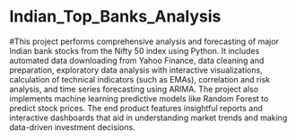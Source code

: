 # Indian_Top_Banks_Analysis
#This project performs comprehensive analysis and forecasting of major Indian bank stocks from the Nifty 50 index using Python. It includes automated data downloading from Yahoo Finance, data cleaning and preparation, exploratory data analysis with interactive visualizations, calculation of technical indicators (such as EMAs), correlation and risk analysis, and time series forecasting using ARIMA. The project also implements machine learning predictive models like Random Forest to predict stock prices. The end product features insightful reports and interactive dashboards that aid in understanding market trends and making data-driven investment decisions.
